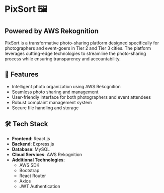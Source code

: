 # PixSort 🖼️

## Powered by AWS Rekognition

PixSort is a transformative photo-sharing platform designed specifically for photographers and event-goers in Tier 2 and Tier 3 cities. The platform leverages cutting-edge technologies to streamline the photo-sharing process while ensuring transparency and accountability.

## 🚀 Features

- Intelligent photo organization using AWS Rekognition
- Seamless photo sharing and management
- User-friendly interface for both photographers and event attendees
- Robust complaint management system
- Secure file handling and storage

## 🛠️ Tech Stack

- **Frontend**: React.js
- **Backend**: Express.js
- **Database**: MySQL
- **Cloud Services**: AWS Rekognition
- **Additional Technologies**:
  - AWS SDK
  - Bootstrap
  - React Router
  - Axios
  - JWT Authentication

